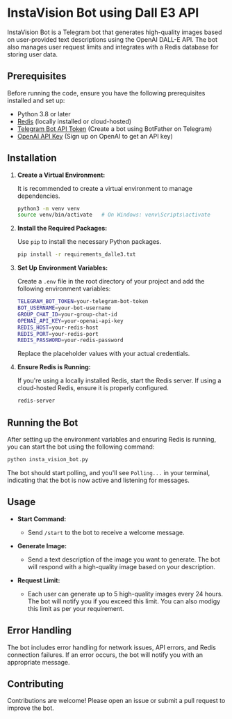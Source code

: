 # InstaVision Bot using Dall E3 API

InstaVision Bot is a Telegram bot that generates high-quality images based on user-provided text descriptions using the OpenAI DALL-E API. The bot also manages user request limits and integrates with a Redis database for storing user data.

## Prerequisites

Before running the code, ensure you have the following prerequisites installed and set up:

- Python 3.8 or later
- [Redis](https://redis.io/) (locally installed or cloud-hosted)
- [Telegram Bot API Token](https://core.telegram.org/bots#6-botfather) (Create a bot using BotFather on Telegram)
- [OpenAI API Key](https://platform.openai.com/account/api-keys) (Sign up on OpenAI to get an API key)

## Installation

1. **Create a Virtual Environment:**

   It is recommended to create a virtual environment to manage dependencies.

   ```bash
   python3 -m venv venv
   source venv/bin/activate   # On Windows: venv\Scripts\activate
   ```

2. **Install the Required Packages:**

   Use `pip` to install the necessary Python packages.

   ```bash
   pip install -r requirements_dalle3.txt
   ```

3. **Set Up Environment Variables:**

   Create a `.env` file in the root directory of your project and add the following environment variables:

   ```bash
   TELEGRAM_BOT_TOKEN=your-telegram-bot-token
   BOT_USERNAME=your-bot-username
   GROUP_CHAT_ID=your-group-chat-id
   OPENAI_API_KEY=your-openai-api-key
   REDIS_HOST=your-redis-host
   REDIS_PORT=your-redis-port
   REDIS_PASSWORD=your-redis-password
   ```

   Replace the placeholder values with your actual credentials.

4. **Ensure Redis is Running:**

   If you're using a locally installed Redis, start the Redis server. If using a cloud-hosted Redis, ensure it is properly configured.

   ```bash
   redis-server
   ```

## Running the Bot

After setting up the environment variables and ensuring Redis is running, you can start the bot using the following command:

```bash
python insta_vision_bot.py
```

The bot should start polling, and you'll see `Polling...` in your terminal, indicating that the bot is now active and listening for messages.

## Usage

- **Start Command:**
  - Send `/start` to the bot to receive a welcome message.
  
- **Generate Image:**
  - Send a text description of the image you want to generate. The bot will respond with a high-quality image based on your description.

- **Request Limit:**
  - Each user can generate up to 5 high-quality images every 24 hours. The bot will notify you if you exceed this limit. You can also modigy this limit as per your requirement.

## Error Handling

The bot includes error handling for network issues, API errors, and Redis connection failures. If an error occurs, the bot will notify you with an appropriate message.

## Contributing

Contributions are welcome! Please open an issue or submit a pull request to improve the bot.